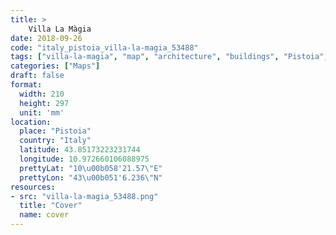 ```yaml
---
title: > 
    Villa La Màgia
date: 2018-09-26
code: "italy_pistoia_villa-la-magia_53488"
tags: ["villa-la-magia", "map", "architecture", "buildings", "Pistoia", "Italy"]
categories: ["Maps"]
draft: false
format:
  width: 210
  height: 297
  unit: 'mm'
location:
  place: "Pistoia"
  country: "Italy"
  latitude: 43.85173223231744
  longitude: 10.972660106088975
  prettyLat: "10\u00b058'21.57\"E"
  prettyLon: "43\u00b051'6.236\"N"
resources:
- src: "villa-la-magia_53488.png"
  title: "Cover"
  name: cover
---
```

